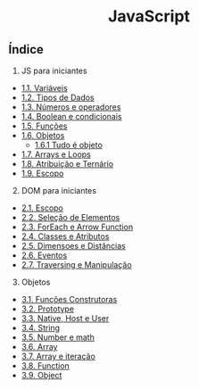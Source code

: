 <div align="center">

# JavaScript

</div>

## Índice
1. JS para iniciantes
- [1.1. Variáveis](/src/1.%20JS-para-iniciantes/1.1.%20variaveis/script.js)
- [1.2. Tipos de Dados](/src//1.%20JS-para-iniciantes//1.2.%20tipos-de-dados//script.js)
- [1.3. Números e operadores](/src/1.%20JS-para-iniciantes/1.3.%20numeros-e-operadores/script.js)
- [1.4. Boolean e condicionais](/src/1.%20JS-para-iniciantes/1.4.%20boolean-e-condicionais/)
- [1.5. Funções](/src/1.%20JS-para-iniciantes/1.5.%20funcoes/script.js)
- [1.6. Objetos](/src/1.%20JS-para-iniciantes/1.6.%20objetos/script.js)
  - [1.6.1 Tudo é objeto](/src/1.%20JS-para-iniciantes/1.6.%20objetos/1.6.%201.%20tudo-e-objeto//script.js)
- [1.7. Arrays e Loops](/src/1.%20JS-para-iniciantes/1.7.%20arrays-e-loops/script.js)
- [1.8. Atribuição e Ternário](/src/1.%20JS-para-iniciantes/1.8.%20atribuicao-e-ternario/script.js)
- [1.9. Escopo](/src/1.%20JS-para-iniciantes/1.9.%20escopo/script.js)

2. DOM para iniciantes
- [2.1. Escopo](/src/2.%20DOM-para-iniciantes/2.1.%20o-que-e-o-dom/script.js)
- [2.2. Seleção de Elementos](/src/2.%20DOM-para-iniciantes/2.2.%20selecao-de-elementos/script.js)
- [2.3. ForEach e Arrow Function](/src/2.%20DOM-para-iniciantes/2.3.%20foreach-e-arrow-function/script.js)
- [2.4. Classes e Atributos](/src/2.%20DOM-para-iniciantes/2.4.%20classes-e-atributos/script.js)
- [2.5. Dimensoes e Distâncias](/src/2.%20DOM-para-iniciantes/2.5.%20dimensoes-e-distancias/)
- [2.6. Eventos](/src/2.%20DOM-para-iniciantes/2.6.%20eventos/script.js)
- [2.7. Traversing e Manipulação](/src/2.%20DOM-para-iniciantes/2.7.%20traversing-e-manipulacao/script.js)

3. Objetos
- [3.1. Funções Construtoras](/src/3.%20Objetos/3.1.%20funcoes-construtoras/script.js)
- [3.2. Prototype](/src/3.%20Objetos/3.2.%20prototype/script.js)
- [3.3. Native, Host e User](/src/3.%20Objetos/3.3.%20native-host-e-user/script.js)
- [3.4. String](/src/3.%20Objetos/3.4.%20String/script.js)
- [3.5. Number e math](/src/3.%20Objetos/3.5.%20Number-e-math/script.js)
- [3.6. Array](/src/3.%20Objetos/3.6.%20Array/script.js)
- [3.7. Array e iteração](/src/3.%20Objetos/3.7.%20Array-e-iteracao/script.js)
- [3.8. Function](/src/3.%20Objetos/3.8.%20Function/script.js)
- [3.9. Object](/src/3.%20Objetos/3.9.%20Object/script.js)

